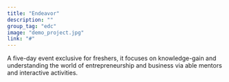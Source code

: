 ```yaml
---
title: "Endeavor"
description: ""
group_tag: "edc"
image: "demo_project.jpg" 
link: "#"
---
```


 A five-day event exclusive for freshers, it focuses on knowledge-gain and understanding the world of entrepreneurship and business via able mentors and interactive activities.